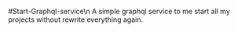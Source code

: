 #Start-Graphql-service\n
A simple graphql service to me start all my projects without rewrite everything again.
